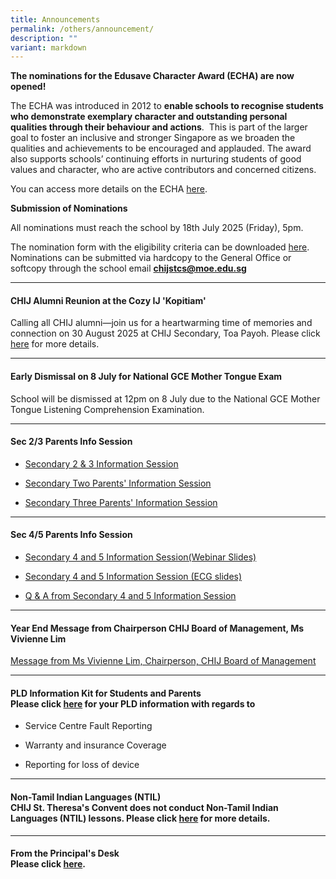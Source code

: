 ```yaml
---
title: Announcements
permalink: /others/announcement/
description: ""
variant: markdown
---
```

**The nominations for the Edusave Character Award (ECHA) are now opened!**

The ECHA was introduced in 2012 to **enable schools to recognise students who demonstrate exemplary character and outstanding personal qualities through their behaviour and actions**.&nbsp; This is part of the larger goal to foster an inclusive and stronger Singapore as we broaden the qualities and achievements to be encouraged and applauded. The award also supports schools’ continuing efforts in nurturing students of good values and character, who are active contributors and concerned citizens.

You can access more details on the ECHA [here](https://www.moe.gov.sg/financial-matters/awards-scholarships/edusave-awards).

**Submission of Nominations**

All nominations must reach the school by 18th July 2025 (Friday), 5pm.

The nomination form with the eligibility criteria can be downloaded [here](/files/ECHA_Nomination_Form_2025.pdf). Nominations can be submitted via hardcopy to the General Office or softcopy through the school email [**chijstcs@moe.edu.sg**](mailto:chijstcs@moe.edu.sg)

* * *

<p></p>
<h4>CHIJ Alumni Reunion at the Cozy IJ 'Kopitiam'</h4>
<p>Calling all CHIJ alumni—join us for a heartwarming time of memories and
connection on 30 August 2025 at CHIJ Secondary, Toa Payoh. Please click
<a href="/files/30 august 2025_with_qr final.pdf" rel="noopener nofollow" target="_blank">here</a> for more details.</p>
<hr>
<h4><strong>Early Dismissal on 8 July for National GCE Mother Tongue Exam<br></strong></h4>
<p>School will be dismissed at 12pm on 8 July due to the National GCE Mother
Tongue Listening Comprehension Examination.</p>
<hr>
<h4>Sec 2/3 Parents Info Session</h4>
<ul data-tight="true" class="tight">
<li>
<p></p>
<p><a href="/files/Sec_2___3_Info_Session__Main_.pdf" rel="noopener noreferrer nofollow" target="_blank">Secondary 2 &amp; 3 Information Session</a>
</p>
</li>
<li>
<p><a href="/files/Sec_2_Info_Session__YH_Address_.pdf" rel="noopener noreferrer nofollow" target="_blank">Secondary Two Parents' Information Session</a>
</p>
</li>
<li>
<p><a href="/files/Sec_3_Info_Session__YH_Address_.pdf" rel="noopener nofollow" target="_blank">Secondary Three Parents' Information Session</a>
</p>
</li>
</ul>
<hr>
<h4>Sec 4/5 Parents Info Session</h4>
<ul data-tight="true" class="tight">
<li>
<p></p>
<p><a href="/files/Sec_4_5_Info_Session_4_Apr_2025___Webinar.pdf" rel="noopener noreferrer nofollow" target="_blank">Secondary 4 and 5 Information Session(Webinar Slides)</a>
</p>
</li>
<li>
<p><a href="/files/Sec_4_5_Info_Session_Post_Sec_Pathways__ECG_.pdf" rel="noopener noreferrer nofollow" target="_blank">Secondary 4 and 5 Information Session (ECG slides)</a>
</p>
</li>
<li>
<p><a href="/files/Q_A_from_Sec_4_5_Info_Session.pdf" rel="noopener nofollow" target="_blank">Q &amp; A from Secondary 4 and 5 Information Session</a>
</p>
</li>
</ul>
<p></p>
<p></p>
<hr>
<h4><strong>Year End Message from Chairperson CHIJ Board of Management, Ms Vivienne Lim</strong></h4>
<p><a href="/files/Announcement/STC___2024_Year_Book_Chairperson_Statement__170th_Anniversary_.pdf" rel="noopener nofollow" target="_blank">Message from Ms Vivienne Lim, Chairperson, CHIJ Board of Management</a>
</p>
<hr>
<h4><strong>PLD Information Kit for Students and Parents</strong> <br>Please click&nbsp;<a href="/files/Student%20Device%20Information%20Kit_CHIJ%20STC.pdf" rel="noopener noreferrer nofollow" target="_blank">here</a>&nbsp;for your PLD information with regards to</h4>
<ul data-tight="true" class="tight">
<li>
<p>Service Centre Fault Reporting</p>
</li>
<li>
<p>Warranty and insurance Coverage</p>
</li>
<li>
<p>Reporting for loss of device</p>
</li>
</ul>
<hr>
<h4><strong>Non-Tamil Indian Languages (NTIL)</strong> <br>CHIJ St. Theresa's Convent does not conduct Non-Tamil Indian Languages (NTIL) lessons. Please click&nbsp;<a href="/others/announcement/non-tamil-indian-languages-ntil" rel="noopener noreferrer nofollow" target="_blank">here</a>&nbsp;for more details.</h4>
<hr>
<h4><strong>From the Principal's Desk</strong> <br>Please click&nbsp;<a href="/others/announcement/from-the-principals-desk" rel="noopener noreferrer nofollow" target="_blank">here</a>.</h4>
<p></p>
<p></p>